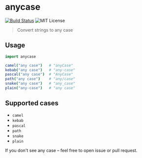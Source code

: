# anycase

[![Build Status](https://img.shields.io/endpoint.svg?url=https%3A%2F%2Factions-badge.atrox.dev%2Flamartire%2Fanycase%2Fbadge&style=flat)](https://actions-badge.atrox.dev/lamartire/anycase/goto)
![MIT License](https://camo.githubusercontent.com/4481c7672053be9c676fbc983c040ca59fddfa19/68747470733a2f2f696d672e736869656c64732e696f2f6e706d2f6c2f6c6f6775782d70726f636573736f722e737667)

> Convert strings to any case

## Usage

```nim
import anycase

camel("any case")   # "anyCase"
kebab("any case")   # "any-case"
pascal("any case")  # "AnyCase"
path("any case")    # "any/case"
snake("any case")   # "any_case"
plain("any-case")   # "any case"
```

## Supported cases

- `camel`
- `kebab`
- `pascal`
- `path`
- `snake`
- `plain`

If you don't see any case – feel free to open issue or pull request.

